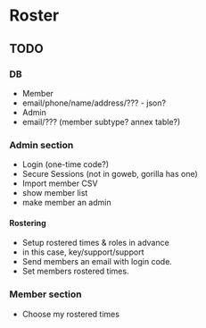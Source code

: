 # Roster

## TODO

### DB
 * Member
  * email/phone/name/address/??? - json?
 * Admin
  * email/??? (member subtype? annex table?)

### Admin section
 * Login (one-time code?)
 * Secure Sessions (not in goweb, gorilla has one)
 * Import member CSV
 * show member list
 * make member an admin

#### Rostering
 * Setup rostered times & roles in advance
  * in this case, key/support/support
 * Send members an email with login code.
 * Set members rostered times.

### Member section
 * Choose my rostered times
